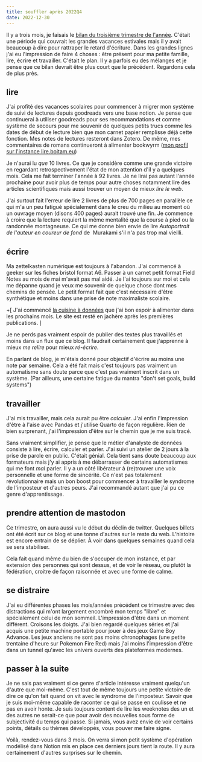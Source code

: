 ```yaml
---
title: souffler après 2022Q4
date: 2022-12-30
---
```


Il y a trois mois, je faisais le [bilan du troisième trimestre de 
l'année][1].
C'était une période qui couvrait les grandes vacances estivales mais il 
y avait beaucoup à dire pour rattraper le retard d'écriture.
Dans les grandes lignes j'ai eu l'impression de faire 4 choses : être 
présent pour ma petite famille, lire, écrire et travailler.
C'était le plan.
Il y a parfois eu des mélanges et je pense que ce bilan devrait être 
plus court que le précédent.
Regardons cela de plus près.


## lire

J'ai profité des vacances scolaires pour commencer à migrer mon système 
de suivi de lectures depuis goodreads vers une base notion.
Je pense que continuerai à utiliser goodreads pour ses recommandations 
et comme système de secours pour me souvenir de quelques petits trucs 
comme les dates de début de lecture bien que mon carnet papier remplisse 
déjà cette fonction.
Mes notes de lectures resteront dans Zotero.
De même, mes commentaires de romans continueront à alimenter bookwyrm 
([mon profil sur l'instance lire.boitam.eu][2])

Je n'aurai lu *que* 10 livres.
Ce que je considère comme une grande victoire en regardant 
retrospectivement l'état de mon attention d'il y a quelques mois.
Cela me fait terminer l'année à 92 livres.
Je ne lirai pas autant l'année prochaine pour avoir plus de temps pour 
autre choses notamment lire des articles scientifiques mais aussi 
trouver un moyen de mieux *lire le web*.

J'ai surtout fait l'erreur de lire 2 livres de plus de 700 pages en 
parallèle ce qui m'a un peu fatigué spécialement dans le creu du milieu 
au moment où un ouvrage moyen (disons 400 pages) aurait trouvé une fin.
Je commence à croire que la lecture requiert la même mentalité que la 
course à pied ou la randonnée montagneuse.
Ce qui me donne bien envie de lire *Autoportrait de l'auteur en coureur 
de fond* de  Murakami s'il n'a pas trop mal vieilli.


## écrire

Ma zettelkasten numérique est toujours à l'abandon.
J'ai commencé à geeker sur les fiches bristol format A6.
Passer à un carnet petit format Field Notes au mois de mai m'avait pas 
mal aidé.
Je l'ai toujours sur moi et cela me dépanne quand je veux me souvenir de 
quelque chose dont mes chemins de pensée.
Le petit format fait que c'est nécessaire d'être synthétique et moins 
dans une prise de note maximaliste scolaire.

+[
J'ai commencé [la cuisine à données](http://data.11d.im) que j'ai bon espoir à alimenter dans les prochains mois.
Le site est resté en jachère après les premières publications.
]

Je ne perds pas vraiment espoir de publier des textes plus travaillés et 
moins dans un flux que ce blog.
Il faudrait certainement que j'apprenne à mieux *me relire* pour mieux 
*ré-écrire*.

En parlant de blog, je m'étais donné pour objectif d'écrire au moins une 
note par semaine.
Cela a été fait mais c'est toujours pas vraiment un automatisme sans 
doute parce que c'est pas vraiment inscrit dans un système.
(Par ailleurs, une certaine fatigue du mantra "don't set goals, build 
systems")


## travailler

J'ai mis travailler, mais cela aurait pu être *calculer*.
J'ai enfin l'impression d'être à l'aise avec Pandas et j'utilise Quarto 
de façon régulière.
Rien de bien surprenant, j'ai l'impression d'être sur le chemin que je 
me suis tracé.

Sans vraiment simplifier, je pense que le métier d'analyste de données 
consiste à lire, écrire, calculer et parler.
J'ai suivi un atelier de 2 jours à la prise de parole en public.
C'était génial.
Cela tient sans doute beaucoup aux formateurs mais j'y ai appris à me 
débarrasser de certains automatismes qui me font *mal* parler.
Il y a un côté libérateur à (re)trouver une voix personnelle et une 
forme de sincérité.
Ce n'est pas totalement révolutionnaire mais un bon boost pour commencer 
à travailler le syndrome de l'imposteur et d'autres peurs.
J'ai recommandé autant que j'ai pu ce genre d'apprentissage.


## prendre attention de mastodon

Ce trimestre, on aura aussi vu le début du déclin de twitter.
Quelques billets ont été écrit sur ce blog et une tonne d'autres sur le 
reste du web.
L'histoire est encore entrain de se déplier.
À voir dans quelques semaines quand cela se sera stabiliser.

Cela fait quand même du bien de s'occuper de mon instance, et par 
extension des personnes qui sont dessus, et de voir le réseau, ou plutôt 
la fédération, croitre de façon raisonnée et avec une forme de calme.


## se distraire

J'ai eu différentes phases les mois/années précédent ce trimestre  avec des distractions 
qui m'ont largement encombré mon temps "libre" et spécialement celui de 
mon sommeil.
L'impression d'être dans un moment différent.
Croisons les doigts.
J'ai bien regardé quelques séries et j'ai acquis une petite machine 
portable pour jouer à des jeux Game Boy Advance.
Les jeux anciens ne sont pas moins chronophages (une petite trentaine 
d'heure sur Pokemon Fire Red) mais j'ai moins l'impression d'être dans 
un tunnel qu'avec les univers ouverts des plateformes modernes.


## passer à la suite

Je ne sais pas vraiment si ce genre d'article intéresse vraiment 
quelqu'un d'autre que moi-même.
C'est tout de même toujours une petite victoire de dire ce qu'on fait 
quand on vit avec le syndrome de l'imposteur.
Savoir que je suis moi-même capable de raconter ce qui se passe en 
coulisse et ne pas en avoir honte.
Je suis toujours content de lire les weeknotes des un et des autres ne 
serait-ce que pour avoir des nouvelles sous forme de subjectivité du 
temps qui passe.
Si jamais, vous avez envie de voir certains points, détails ou thèmes 
développés, vous pouver me faire signe.

Voilà, rendez-vous dans 3 mois.
On verra si mon petit système d'opération modélisé dans Notion mis en 
place ces derniers jours tient la route.
Il y aura certainement d'autres surprises sur le chemin.


[1]: https://11d.im/yo/20221002140141/
[2]: https://lire.boitam.eu/user/tk

